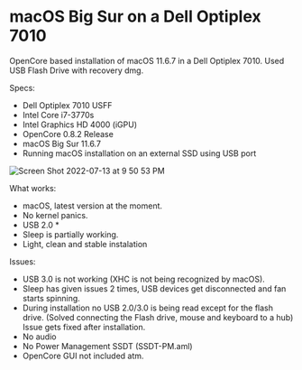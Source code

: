 # macOS Big Sur on a Dell Optiplex 7010

OpenCore based installation of macOS 11.6.7 in a Dell Optiplex 7010. Used USB Flash Drive with recovery dmg.

Specs:

- Dell Optiplex 7010 USFF
- Intel Core i7-3770s
- Intel Graphics HD 4000 (iGPU)
- OpenCore 0.8.2 Release
- macOS Big Sur 11.6.7
- Running macOS installation on an external SSD using USB port


![Screen Shot 2022-07-13 at 9 50 53 PM](https://user-images.githubusercontent.com/80563786/178921706-0d654ef4-737e-41db-bfa0-daeb869bd7d8.png)


What works:
- macOS, latest version at the moment.
- No kernel panics.
- USB 2.0 *
- Sleep is partially working.
- Light, clean and stable instalation

Issues:
- USB 3.0 is not working (XHC is not being recognized by macOS).
- Sleep has given issues 2 times, USB devices get disconnected and fan starts spinning.
- During installation no USB 2.0/3.0 is being read except for the flash drive. (Solved connecting the Flash drive, mouse and keyboard to a hub) Issue gets fixed after installation.
- No audio
- No Power Management SSDT (SSDT-PM.aml)
- OpenCore GUI not included atm.

